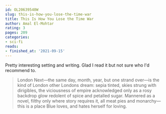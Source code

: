 ```yaml
---
id: OL20639540W
slug: this-is-how-you-lose-the-time-war
title: This Is How You Lose the Time War
author: Amal El-Mohtar
rating: 3
pages: 209
categories:
- sci-fi
reads:
- finished_at: '2021-09-15'
---
```

Pretty interesting setting and writing. Glad I read it but not sure who I'd recommend to.

> London Next—the same day, month, year, but one strand over—is the kind of London other Londons dream: sepia tinted, skies strung with dirigibles, the viciousness of empire acknowledged only as a rosy backdrop glow redolent of spice and petalled sugar. Mannered as a novel, filthy only where story requires it, all meat pies and monarchy—this is a place Blue loves, and hates herself for loving.
